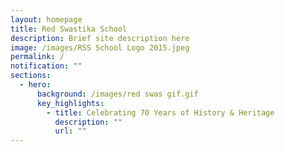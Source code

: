 ```yaml
---
layout: homepage
title: Red Swastika School
description: Brief site description here
image: /images/RSS School Logo 2015.jpeg
permalink: /
notification: ""
sections:
  - hero:
      background: /images/red swas gif.gif
      key_highlights:
        - title: Celebrating 70 Years of History & Heritage
          description: ""
          url: ""
---
```


